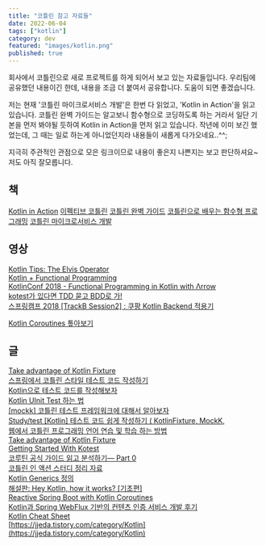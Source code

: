 ```yaml
---
title: "코틀린 참고 자료들"
date: 2022-06-04
tags: ["kotlin"]
category: dev
featured: "images/kotlin.png"
published: true
---
```


회사에서 코틀린으로 새로 프로젝트를 하게 되어서 보고 있는 자료들입니다.
우리팀에 공유했던 내용이긴 한데, 내용을 조금 더 붙여서 공유합니다.
도움이 되면 좋겠습니다.

저는 현재 '코틀린 마이크로서비스 개발'은 한번 다 읽었고, 'Kotlin in Action'을 읽고 있습니다.
코틀린 완벽 가이드는 알고보니 함수형으로 코딩하도록 하는 거라서 일단
기본을 먼저 봐야될 듯하여 Kotlin in Action을 먼저 읽고 있습니다.
작년에 이미 보긴 했었는데, 그 때는 일로 하는게 아니었던지라 내용들이 새롭게 다가오네요..^^;

지극히 주관적인 관점으로 모은 링크이므로 내용이 좋은지 나쁜지는 보고 판단하셔요~ 저도 아직 잘모릅니다.

## 책
[Kotlin in Action](http://www.yes24.com/Product/Goods/55148593)
[이펙티브 코틀린](http://www.yes24.com/Product/Goods/106225986)
[코틀린 완벽 가이드](http://www.yes24.com/Product/Goods/107698728)
[코틀린으로 배우는 함수형 프로그래밍](http://www.yes24.com/Product/Goods/84899008)
[코틀린 마이크로서비스 개발](http://www.yes24.com/Product/Goods/68796734)


## 영상

[Kotlin Tips: The Elvis Operator](https://www.youtube.com/watch?v=L9wqYQ-fXaM)  
[Kotlin + Functional Programming](https://https//www.youtube.com/watch?v=Pu9JZkXoN5s%20)  
[KotlinConf 2018 - Functional Programming in Kotlin with Λrrow](https://www.youtube.com/watch?v=VOZZTSuDMFE&t=529s)  
[kotest가 있다면 TDD 묻고 BDD로 가!](https://tv.kakao.com/channel/3693125/cliplink/414004682)  
[스프링캠프 2018 \[TrackB Session2\] : 쿠팡 Kotlin Backend 적용기](https://www.youtube.com/watch?v=bhI1hMOcT-4&t=3013s)  

[Kotlin Coroutines 톺아보기](https://www.youtube.com/watch?v=eJF60hcz3EU&t=28s)


## 글

[Take advantage of Kotlin Fixture](https://veluxer62.github.io/tutorials/take-advantage-of-kotlin-fixture/)  
[스프링에서 코틀린 스타일 테스트 코드 작성하기](https://techblog.woowahan.com/5825/)  
[Kotlin으로 테스트 코드를 작성해보자](https://lenditkr.github.io/kotlin/junit/)  
[Kotlin UInit Test 하는 법](https://coding-food-court.tistory.com/157)  
[\[mockk\] 코틀린 테스트 프레임워크에 대해서 알아보자](https://sabarada.tistory.com/191)  
[Study/test \[Kotlin\] 테스트 코드 쉽게 작성하기 ( KotlinFixture, MockK,](https://jessyt.tistory.com/172)  
[웹에서 코틀린 프로그래밍 언어 연습 및 학습 하는 방법](https://juahnpop.tistory.com/251)  
[Take advantage of Kotlin Fixture](https://veluxer62.github.io/tutorials/take-advantage-of-kotlin-fixture/)  
[Getting Started With Kotest](https://veluxer62.github.io/tutorials/getting-started-with-kotest/)  
[코루틴 공식 가이드 읽고 분석하기— Part 0](https://myungpyo.medium.com/reading-coroutine-official-guide-thoroughly-part-0-20176d431e9d)  
[코틀린 인 액션 스터디 정리 자료](https://javacan.tistory.com/entry/Kotlin-in-action-study-summary)  
[Kotlin Generics 정의](https://thdev.tech/kotlin/androiddev/2017/10/03/Kotlin-Generics/)  
[해설판: Hey Kotlin, how it works? \[기초편\]](https://medium.com/til-kotlin-ko/explanation-hey-kotlin-how-it-works-ko-b2a05c80c75d)  
[Reactive Spring Boot with Kotlin Coroutines](https://todd.ginsberg.com/post/springboot-reactive-kotlin-coroutines/)  
[Kotlin과 Spring WebFlux 기반의 컨텐츠 인증 서비스 개발 후기](https://tech.lezhin.com/2020/07/15/kotlin-webflux)  
[Kotlin Cheat Sheet](https://blog.kotlin-academy.com/kotlin-cheat-sheet-1137588c75a)  
[https://jjeda.tistory.com/category/Kotlin](https://jjeda.tistory.com/category/Kotlin)
